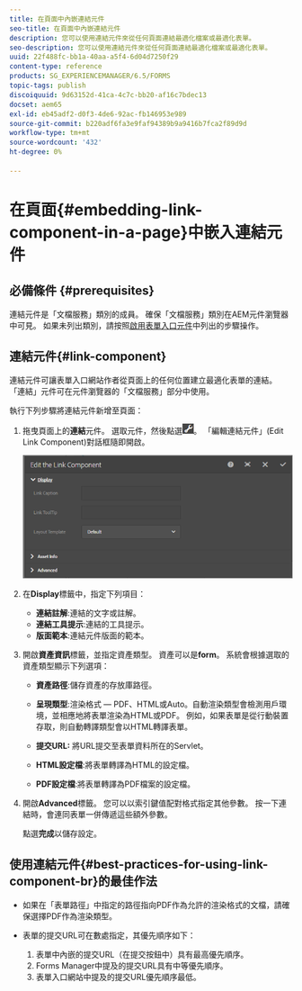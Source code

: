 ```yaml
---
title: 在頁面中內嵌連結元件
seo-title: 在頁面中內嵌連結元件
description: 您可以使用連結元件來從任何頁面連結最適化檔案或最適化表單。
seo-description: 您可以使用連結元件來從任何頁面連結最適化檔案或最適化表單。
uuid: 22f488fc-bb1a-40aa-a5f4-6d04d7250f29
content-type: reference
products: SG_EXPERIENCEMANAGER/6.5/FORMS
topic-tags: publish
discoiquuid: 9d63152d-41ca-4c7c-bb20-af16c7bdec13
docset: aem65
exl-id: eb45adf2-d0f3-4de6-92ac-fb146953e989
source-git-commit: b220adf6fa3e9faf94389b9a9416b7fca2f89d9d
workflow-type: tm+mt
source-wordcount: '432'
ht-degree: 0%

---
```


# 在頁面{#embedding-link-component-in-a-page}中嵌入連結元件

## 必備條件 {#prerequisites}

連結元件是「文檔服務」類別的成員。 確保「文檔服務」類別在AEM元件瀏覽器中可見。 如果未列出類別，請按照[啟用表單入口元件](/help/forms/using/enabling-forms-portal-components.md)中列出的步驟操作。

## 連結元件{#link-component}

連結元件可讓表單入口網站作者從頁面上的任何位置建立最適化表單的連結。 「連結」元件可在元件瀏覽器的「文檔服務」部分中使用。

執行下列步驟將連結元件新增至頁面：

1. 拖曳頁面上的&#x200B;**連結**&#x200B;元件。 選取元件，然後點選![cmppr](assets/cmppr.png)。 「編輯連結元件」(Edit Link Component)對話框隨即開啟。

   ![edit-link-component](assets/edit-link-component.png)

1. 在&#x200B;**Display**&#x200B;標籤中，指定下列項目：

   * **連結註解**:連結的文字或註解。
   * **連結工具提示**:連結的工具提示。
   * **版面範本**:連結元件版面的範本。

1. 開啟&#x200B;**資產資訊**&#x200B;標籤，並指定資產類型。 資產可以是&#x200B;**form**。 系統會根據選取的資產類型顯示下列選項：

   * **資產路徑**:儲存資產的存放庫路徑。

   * **呈現類型**:渲染格式 — PDF、HTML或Auto。自動渲染類型會檢測用戶環境，並相應地將表單渲染為HTML或PDF。 例如，如果表單是從行動裝置存取，則自動轉譯類型會以HTML轉譯表單。
   * **提交URL:**  將URL提交至表單資料所在的Servlet。
   * **HTML設定檔**:將表單轉譯為HTML的設定檔。
   * **PDF設定檔**:將表單轉譯為PDF檔案的設定檔。

1. 開啟&#x200B;**Advanced**&#x200B;標籤。 您可以以索引鍵值配對格式指定其他參數。 按一下連結時，會連同表單一併傳遞這些額外參數。

   點選&#x200B;**完成**&#x200B;以儲存設定。

## 使用連結元件{#best-practices-for-using-link-component-br}的最佳作法

* 如果在「表單路徑」中指定的路徑指向PDF作為允許的渲染格式的文檔，請確保選擇PDF作為渲染類型。
* 表單的提交URL可在數處指定，其優先順序如下：

   1. 表單中內嵌的提交URL（在提交按鈕中）具有最高優先順序。
   1. Forms Manager中提及的提交URL具有中等優先順序。
   1. 表單入口網站中提及的提交URL優先順序最低。
